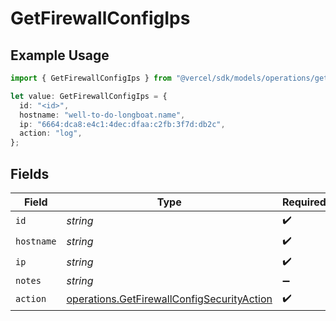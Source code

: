 # GetFirewallConfigIps

## Example Usage

```typescript
import { GetFirewallConfigIps } from "@vercel/sdk/models/operations/getfirewallconfig.js";

let value: GetFirewallConfigIps = {
  id: "<id>",
  hostname: "well-to-do-longboat.name",
  ip: "6664:dca8:e4c1:4dec:dfaa:c2fb:3f7d:db2c",
  action: "log",
};
```

## Fields

| Field                                                                                                    | Type                                                                                                     | Required                                                                                                 | Description                                                                                              |
| -------------------------------------------------------------------------------------------------------- | -------------------------------------------------------------------------------------------------------- | -------------------------------------------------------------------------------------------------------- | -------------------------------------------------------------------------------------------------------- |
| `id`                                                                                                     | *string*                                                                                                 | :heavy_check_mark:                                                                                       | N/A                                                                                                      |
| `hostname`                                                                                               | *string*                                                                                                 | :heavy_check_mark:                                                                                       | N/A                                                                                                      |
| `ip`                                                                                                     | *string*                                                                                                 | :heavy_check_mark:                                                                                       | N/A                                                                                                      |
| `notes`                                                                                                  | *string*                                                                                                 | :heavy_minus_sign:                                                                                       | N/A                                                                                                      |
| `action`                                                                                                 | [operations.GetFirewallConfigSecurityAction](../../models/operations/getfirewallconfigsecurityaction.md) | :heavy_check_mark:                                                                                       | N/A                                                                                                      |